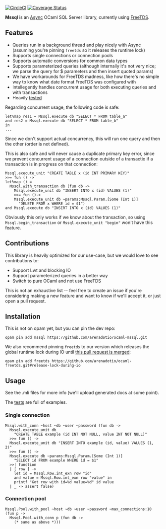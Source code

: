 [![CircleCI](https://circleci.com/gh/arenadotio/ocaml-mssql.svg?style=shield)](https://circleci.com/gh/arenadotio/ocaml-mssql)
[![Coverage Status](https://coveralls.io/repos/github/arenadotio/ocaml-mssql/badge.svg?branch=master)](https://coveralls.io/github/arenadotio/ocaml-mssql?branch=master)

**Mssql** is an [Async](https://github.com/janestreet/async) OCaml SQL Server
library, currently using [FreeTDS](https://github.com/kennknowles/ocaml-freetds).

## Features

- Queries run in a background thread and play nicely with Async (assuming
  you're pinning `freetds` so it releases the runtime lock)
- Supports single connections or connection pools
- Supports automatic conversions for common data types
- Supports parameterized queries (although internally it's not very nice;
  we parse the query for $ parameters and then insert quoted params)
- We have workarounds for FreeTDS madness, like how there's no simple way to
  know what date format FreeTDS was configured with
- Intellegently handles concurrent usage for both executing queries and with
  transactions
- Heavily [tested](test/test_mssql.ml)

Regarding concurrent usage, the following code is safe:

```
let%map res1 = Mssql.execute db "SELECT * FROM table_a"
and res2 = Mssql.execute db "SELECT * FROM table_b"
in
...
```

Since we don't support actual concurrency, this will run one query and then
the other (order is not defined).

This is also safe and will never cause a duplicate primary key error, since
we prevent concurrent usage of a connection outside of a transactio if a
transaction is in progress on that connection:

```
Mssql.execute_unit "CREATE TABLE x (id INT PRIMARY KEY)"
>>= fun () ->
let%map () =
  Mssql.with_transaction db (fun db ->
    Mssql.execute_unit db "INSERT INTO x (id) VALUES (1)"
    >>= fun ()->
    Mssql.execute_unit db ~params:Mssql.Param.[Some (Int 1)]
      "DELETE FROM x WHERE id = $1")
and Mssql.execute db "INSERT INTO x (id) VALUES (1)"
```

Obviously this only works if we know about the transaction, so using
`Mssql.begin_transaction` or `Mssql.execute_unit "begin"` won't have this
feature.

## Contributions

This library is heavily optimized for our use-case, but we would love to see
contributions to:

 - Support Lwt and blocking IO
 - Support parameterized queries in a better way
 - Switch to pure OCaml and not use FreeTDS

This is not an exhaustive list -- feel free to create an issue if you're
considering making a new feature and want to know if we'll accept it, or just
open a pull request.

## Installation

This is not on opam yet, but you can pin the dev repo:

```
opam pin add mssql https://github.com/arenadotio/ocaml-mssql.git
```

We also recommend pinning `freetds` to our version which releases the global
runtime lock during IO until
[this pull request is merged](https://github.com/kennknowles/ocaml-freetds/pull/29):

```
opam pin add freetds https://github.com/arenadotio/ocaml-freetds.git#release-lock-during-io
```

## Usage

See the .mli files for more info (we'll upload generated docs at some point).

The [tests](test/test_mssql.ml) are full of examples.

### Single connection

```
Mssql.with_conn ~host ~db ~user ~password (fun db ->
  Mssql.execute_unit db
    "CREATE TABLE example (id INT NOT NULL, value INT NOT NULL)"
  >>= fun () ->
  Mssql.execute_unit db "INSERT INTO example (id, value) VALUES (1, 2)"
  >>= fun () ->
  Mssql.execute db ~params:Mssql.Param.[Some (Int 1)]
    "SELECT id FROM example WHERE id = $1"
  >>| function
  | [ row ] ->
    let id = Mssql.Row.int_exn row "id"
    and value = Mssql.Row.int_exn row "value" in
    printf "Got row with id=%d value=%d" id value
  | _ -> assert false)
```

### Connection pool

```
Mssql.Pool.with_pool ~host ~db ~user ~password ~max_connections:10 (fun p ->
  Mssql.Pool.with_conn p (fun db ->
    (* same as above *)))
